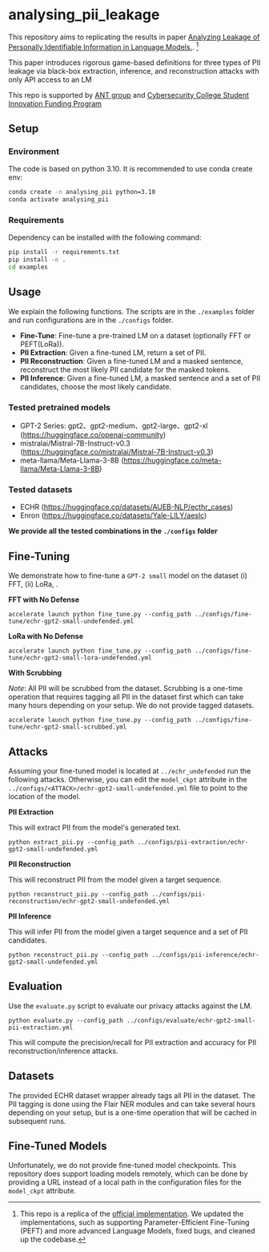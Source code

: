 # analysing_pii_leakage

This repository aims to replicating the results in paper  [Analyzing Leakage of Personally Identifiable Information in Language Models.](https://ieeexplore.ieee.org/abstract/document/10179300/). [^1]

[^1]: This repo is a replica of the [official implementation](https://github.com/p1kachuu/analysing_pii_leakage). We updated the implementations, such as supporting Parameter-Efficient Fine-Tuning (PEFT) and more advanced Language Models, fixed bugs, and cleaned up the codebase.

This paper introduces rigorous game-based definitions for three types of PII leakage via black-box extraction, inference, and reconstruction attacks with only API access to an LM

This repo is supported by [ANT group](https://www.antgroup.com/) and [Cybersecurity College Student Innovation Funding Program](https://zzjh.org.cn/#/)

## Setup

### Environment
The code is based on python 3.10. It is recommended to use conda create env:

```bash
conda create -n analysing_pii python=3.10
conda activate analysing_pii
```

### Requirements

Dependency can be installed with the following command:

```bash
pip install -r requirements.txt
pip install -e .
cd examples
```


## Usage

We explain the following functions. The scripts are in the ```./examples``` folder and
run configurations are in the ```./configs``` folder.
* **Fine-Tune**: Fine-tune a pre-trained LM on a dataset (optionally FFT or PEFT(LoRa)).
* **PII Extraction**: Given a fine-tuned LM, return a set of PII.
* **PII Reconstruction**: Given a fine-tuned LM and a masked sentence, reconstruct the most likely PII candidate for the masked tokens.
* **PII Inference**: Given a fine-tuned LM, a masked sentence and a set of PII candidates, choose the most likely candidate.

### Tested pretrained models
- GPT-2 Series: gpt2、gpt2-medium、gpt2-large、gpt2-xl (https://huggingface.co/openai-community)
- mistralai/Mistral-7B-Instruct-v0.3 (https://huggingface.co/mistralai/Mistral-7B-Instruct-v0.3)
- meta-llama/Meta-Llama-3-8B (https://huggingface.co/meta-llama/Meta-Llama-3-8B)


### Tested datasets
- ECHR (https://huggingface.co/datasets/AUEB-NLP/ecthr_cases)
- Enron (https://huggingface.co/datasets/Yale-LILY/aeslc)

**We provide all the tested combinations in the ```./configs``` folder**

## Fine-Tuning

We demonstrate how to fine-tune a ```GPT-2 small``` model on the dataset
(i) FFT, (ii) LoRa, .

**FFT with No Defense**
```shell
accelerate launch python fine_tune.py --config_path ../configs/fine-tune/echr-gpt2-small-undefended.yml 
```

**LoRa with No Defense**
```shell
accelerate launch python fine_tune.py --config_path ../configs/fine-tune/echr-gpt2-small-lora-undefended.yml
```

**With Scrubbing**

_Note_: All PII will be scrubbed from the dataset. Scrubbing is a one-time operation that requires tagging all PII in the dataset first
which can take many hours depending on your setup. We do not provide tagged datasets.
```shell
accelerate launch python fine_tune.py --config_path ../configs/fine-tune/echr-gpt2-small-scrubbed.yml
```


## Attacks

Assuming your fine-tuned model is located at ```../echr_undefended``` run the following attacks.
Otherwise, you can edit the ```model_ckpt``` attribute in the ```../configs/<ATTACK>/echr-gpt2-small-undefended.yml``` file to point to the location of the model.

**PII Extraction**

This will extract PII from the model's generated text.
```shell
python extract_pii.py --config_path ../configs/pii-extraction/echr-gpt2-small-undefended.yml
```

**PII Reconstruction**

This will reconstruct PII from the model given a target sequence.
```shell
python reconstruct_pii.py --config_path ../configs/pii-reconstruction/echr-gpt2-small-undefended.yml
```

**PII Inference**

This will infer PII from the model given a target sequence and a set of PII candidates.
```shell
python reconstruct_pii.py --config_path ../configs/pii-inference/echr-gpt2-small-undefended.yml
```


## Evaluation

Use the ```evaluate.py``` script to evaluate our privacy attacks against the LM.
```shell
python evaluate.py --config_path ../configs/evaluate/echr-gpt2-small-pii-extraction.yml
```
This will compute the precision/recall for PII extraction and accuracy for PII reconstruction/inference attacks.


## Datasets

The provided ECHR dataset wrapper already tags all PII in the dataset.
The PII tagging is done using the Flair NER modules and can take several hours depending on your setup, but is a one-time operation
that will be cached in subsequent runs.


## Fine-Tuned Models

Unfortunately, we do not provide fine-tuned model checkpoints.
This repository does support loading models remotely, which can be done by providing a URL instead of a local path
in the configuration files for the ```model_ckpt``` attribute.
